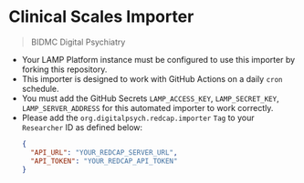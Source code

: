 # Clinical Scales Importer
> BIDMC Digital Psychiatry
  
- Your LAMP Platform instance must be configured to use this importer by forking this repository.
- This importer is designed to work with GitHub Actions on a daily `cron` schedule.
- You must add the GitHub Secrets `LAMP_ACCESS_KEY`, `LAMP_SECRET_KEY`, `LAMP_SERVER_ADDRESS` for this automated importer to work correctly.
- Please add the `org.digitalpsych.redcap.importer` `Tag` to your `Researcher` ID as defined below:
  ```json
  {
    "API_URL": "YOUR_REDCAP_SERVER_URL",
    "API_TOKEN": "YOUR_REDCAP_API_TOKEN"
  }
  ```

